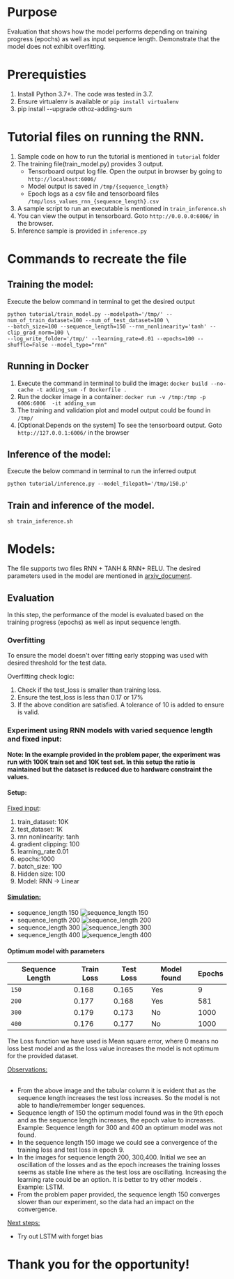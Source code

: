 
# Purpose
Evaluation that shows how the model performs depending on
training progress (epochs) as well as input sequence length. Demonstrate that the
model does not exhibit overfitting.

# Prerequisties
1. Install Python 3.7+. The code was tested in 3.7.
2. Ensure virtualenv is available or `pip install virtualenv`
3. pip install --upgrade othoz-adding-sum

# Tutorial files on running the RNN.
1. Sample code on how to run the tutorial is mentioned in `tutorial` folder
2. The training file(train_model.py) provides 3 output.
    * Tensorboard output log file. 
    Open the output in browser by going to `http://localhost:6006/`
    * Model output is saved in `/tmp/{sequence_length}`
    * Epoch logs as a csv file and tensorboard files `/tmp/loss_values_rnn_{sequence_length}.csv`
3. A sample script to run an executable is mentioned in `train_inference.sh`
4. You can view the output in tensorboard. Goto `http://0.0.0.0:6006/` in the browser.
5. Inference sample is provided in `inference.py`

# Commands to recreate the file
## Training the model:
Execute the below command in terminal to get the desired output
```
python tutorial/train_model.py --modelpath='/tmp/' --num_of_train_dataset=100 --num_of_test_dataset=100 \
--batch_size=100 --sequence_length=150 --rnn_nonlinearity='tanh' --clip_grad_norm=100 \
--log_write_folder='/tmp/' --learning_rate=0.01 --epochs=100 --shuffle=False --model_type="rnn"
```
## Running in Docker 
1. Execute the command in terminal to build the image: ```docker build --no-cache -t adding_sum -f Dockerfile .```
2. Run the docker image in a container:  ```docker run -v /tmp:/tmp -p 6006:6006  -it adding_sum```
3. The training and validation plot and model output could be found in ```/tmp/```
4. [Optional:Depends on the system] To see the tensorboard output. Goto ```http://127.0.0.1:6006/``` in the browser

## Inference of the model:
Execute the below command in terminal to run the inferred output
```
python tutorial/inference.py --model_filepath='/tmp/150.p'
```

## Train and inference of the model.
```
sh train_inference.sh
```

# Models:
The file supports two files RNN + TANH & RNN+ RELU. 
The desired parameters used in the model are mentioned in [arxiv_document](https://arxiv.org/abs/1504.00941).

## Evaluation 
In this step, the performance of the model is evaluated based on the training progress (epochs) as well as input sequence length.
### Overfitting
To ensure the model doesn't over fitting early stopping was used with desired threshold for the test data.

Overfitting check logic: 
1. Check if the test_loss is smaller than training loss. 
2. Ensure the test_loss is less than 0.17 or 17%
3. If the above condition are satisfied. A tolerance of 10 is added to ensure is valid.

### Experiment using RNN models with varied sequence length and fixed input:

**Note: In the example provided in the problem paper, the experiment was run with 100K train set and 10K test set. In this setup the ratio is maintained but the dataset is reduced due to hardware constraint the values.**

#### Setup:

<ins>Fixed input</ins>:
1. train_dataset: 10K 
2. test_dataset: 1K
3. rnn nonlinearity: tanh
4. gradient clipping: 100
5. learning_rate:0.01 
6. epochs:1000
7. batch_size: 100
9. Hidden size: 100
8. Model: RNN -> Linear

#### <ins>Simulation:</ins> 

* sequence_length 150
![sequence_length 150](./image/sequence_length_150.png) 
* sequence_length 200
![sequence_length 200](./image/sequence_length_200.png)
* sequence_length 300
![sequence_length 300](./image/sequence_length_300.png)
* sequence_length 400
![sequence_length 400](./image/sequence_length_400.png)

#### Optimum model with parameters

Sequence Length |Train Loss |Test Loss | Model found | Epochs
-------|-------|------|------|------
`150` | 0.168|0.165 |Yes | 9
`200` | 0.177|0.168 | Yes| 581
`300` |0.179|0.173 | No| 1000
`400` | 0.176|0.177 | No| 1000
The Loss function we have used is Mean square error,  where 0 means no loss best model and as the loss value increases the model is not optimum for the provided dataset.

<ins>Observations:</ins><br>
<br>
* From the above image and the tabular column it is evident that as the sequence length increases the test loss increases. So the model is not able to handle/remember longer sequences.
* Sequence length of 150 the optimum model found was in the 9th epoch and as the sequence length increases, the epoch value to increases. Example: Sequence length for 300  and 400 an optimum model was not found.
* In the sequence length 150 image we could see a convergence of the training loss and test loss in epoch 9.
* In the images for sequence length 200, 300,400. Initial we see an oscillation of the losses and as the epoch increases the training losses seems as stable line where as the test loss are oscillating. 
Increasing the learning rate could be an option. It is better to try other models . Example: LSTM.
* From the problem paper provided, the sequence length 150 converges slower than our experiment, so the data had an impact on the convergence. 

<ins>Next steps:</ins><br>
* Try out LSTM with forget bias


# Thank you for the opportunity!

